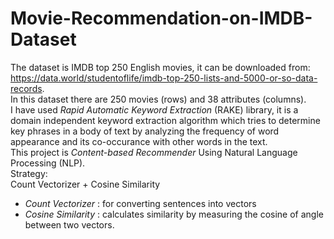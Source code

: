# Movie-Recommendation-on-IMDB-Dataset
The dataset is IMDB top 250 English movies, it can be downloaded from: https://data.world/studentoflife/imdb-top-250-lists-and-5000-or-so-data-records.  
In this dataset there are 250 movies (rows) and 38 attributes (columns).  
I have used *Rapid Automatic Keyword Extraction* (RAKE) library, it is a domain independent keyword extraction algorithm which tries to determine key phrases in a body of text by analyzing the frequency of word appearance and its co-occurance with other words in the text.  
This project is *Content-based Recommender* Using Natural Language Processing (NLP).  
Strategy:   
Count Vectorizer + Cosine Similarity
- *Count Vectorizer* : for converting sentences into vectors
- *Cosine Similarity* : calculates similarity by measuring the cosine of angle between two vectors. 
